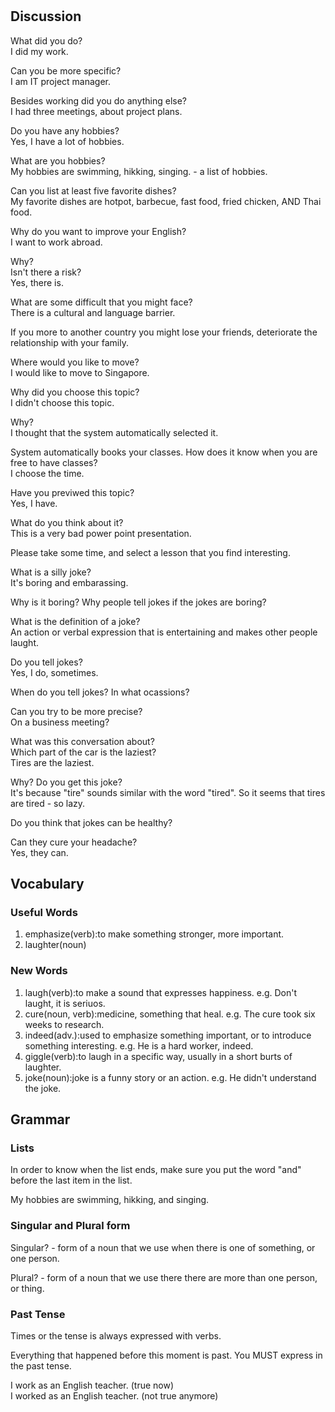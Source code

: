 #
## Discussion
What did you do?  
I did my work.  

Can you be more specific?  
I am IT project manager.  

Besides working did you do anything else?  
I had three meetings, about project plans.  

Do you have any hobbies?  
Yes, I have a lot of hobbies.  

What are you hobbies?  
My hobbies are swimming, hikking, singing. - a list of hobbies.  

Can you list at least five favorite dishes?  
My favorite dishes are hotpot, barbecue, fast food, fried chicken, AND Thai food.  

Why do you want to improve your English?  
I want to work abroad.  

Why?  
Isn't there a risk?  
Yes, there is.  

What are some difficult that you might face?  
There is a cultural and language barrier.  

If you more to another country you might lose your friends, deteriorate the relationship with your family. 

Where would you like to move?  
I would like to move to Singapore.  

Why did you choose this topic?  
I didn't choose this topic.  

Why?  
I thought that the system automatically selected it.  

System automatically books your classes. How does it know when you are free to have classes?  
I choose the time.  

Have you previwed this topic?  
Yes, I have.  

What do you think about it?  
This is a very bad power point presentation.  

Please take some time, and select a lesson that you find interesting.  

What is a silly joke?  
It's boring and embarassing.  

Why is it boring? Why people tell jokes if the jokes are boring?   

What is the definition of a joke?  
An action or verbal expression that is entertaining and makes other people laught.  

Do you tell jokes?  
Yes, I do, sometimes.  

When do you tell jokes? In what ocassions?  

Can you try to be more precise?  
On a business meeting?  

What was this conversation about?  
Which part of the car is the laziest?  
Tires are the laziest.  

Why? Do you get this joke?  
It's because "tire" sounds similar with the word "tired". 
So it seems that tires are tired - so lazy.  

Do you think that jokes can be healthy?  

Can they cure your headache?  
Yes, they can.  

## Vocabulary
### Useful Words
1. emphasize(verb):to make something stronger, more important.
1. laughter(noun)

### New Words
1. laugh(verb):to make a sound that expresses happiness. e.g. Don't laught, it is seriuos.
1. cure(noun, verb):medicine, something that heal. e.g. The cure took six weeks to research. 
1. indeed(adv.):used to emphasize something important, or to introduce something interesting.  e.g. He is a hard worker, indeed.
1. giggle(verb):to laugh in a specific way, usually in a short burts of laughter.
1. joke(noun):joke is a funny story or an action. e.g. He didn't understand the joke.

## Grammar
### Lists
In order to know when the list ends, make sure you put the word "and" before the last item in the list.  

My hobbies are swimming, hikking, and singing.  

### Singular and Plural form
Singular? - form of a noun that we use when there is one of something, or one person. 

Plural? - form of a noun that we use there there are more than one person, or thing.

### Past Tense
Times or the tense is always expressed with verbs.  

Everything that happened before this moment is past. You MUST express in the past tense. 

I work as an English teacher. (true now)  
I worked as an English teacher. (not true anymore)  
